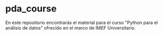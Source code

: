 # pda_course
En este repositorio encontrarás el material para el curso "Python para el análisis de datos" ofrecido en el marco de IMEF Universitario.
